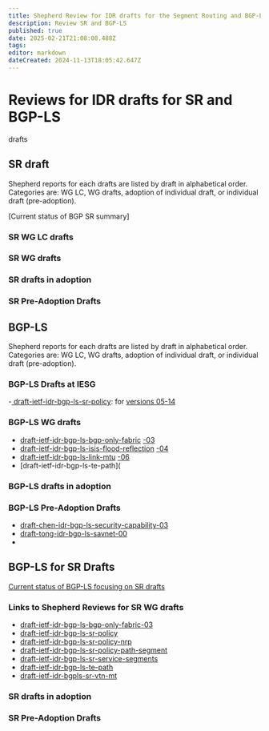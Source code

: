 ```yaml
---
title: Shepherd Review for IDR drafts for the Segment Routing and BGP-LS Technology 
description: Review SR and BGP-LS 
published: true
date: 2025-02-21T21:08:08.488Z
tags: 
editor: markdown
dateCreated: 2024-11-13T18:05:42.647Z
---
```


# Reviews for IDR drafts for SR and BGP-LS 
drafts 
## SR draft
Shepherd reports for each drafts are listed by draft in alphabetical order. 
Categories are: WG LC, WG drafts, adoption of individual draft, or individual draft (pre-adoption).  

[Current status of BGP SR summary] 
### SR WG LC drafts

### SR WG drafts 
### SR drafts in adoption 
### SR Pre-Adoption Drafts 

## BGP-LS 
Shepherd reports for each drafts are listed by draft in alphabetical order. 
Categories are: WG LC, WG drafts, adoption of individual draft, or individual draft (pre-adoption).  

### BGP-LS Drafts at IESG
-[ draft-ietf-idr-bgp-ls-sr-policy](https://datatracker.ietf.org/doc/draft-ietf-idr-bgp-ls-sr-policy/): for  [versions 05-14](/group/idr/Shepherd-SR-BGP-LS/BGP-LS-SR/bgp-ls-sr-policy)  
### BGP-LS WG drafts 
-  [draft-ietf-idr-bgp-ls-bgp-only-fabric](https://datatracker.ietf.org/doc/draft-ietf-idr-bgp-ls-bgp-only-fabric/) [-03](/group/idr/Shepherd-SR-BGP-LS/BGP-LS-SR/bgp-only-fabric)
- [draft-ietf-idr-bgp-ls-isis-flood-reflection](https://datatracker.ietf.org/doc/draft-ietf-idr-bgp-ls-isis-flood-reflection/) [-04](/group/idr/Shepherd-SR-BGP-LS/BGP-LS/draft-ietf-idr-bgp-ls-isis-flood-reflection-04)
- [draft-ietf-idr-bgp-ls-link-mtu](https://datatracker.ietf.org/doc/draft-ietf-idr-bgp-ls-link-mtu/) [-06](/group/idr/Shepherd-SR-BGP-LS/BGP-LS/draft-ietf-idr-bgp-ls-link-mtu)
- [draft-ietf-idr-bgp-ls-te-path](
### BGP-LS drafts in adoption 
### BGP-LS Pre-Adoption Drafts 
-  [draft-chen-idr-bgp-ls-security-capability-03](/group/idr/Shepherd-SR-BGP-LS/BGP-LS/draft-chen-idr-bgp-ls-security-capability)
 - [draft-tong-idr-bgp-ls-savnet-00](/group/idr/Shepherd-SR-BGP-LS/BGP-LS/draft-ietf-idr-bgp-ls-savenet)
 - 

## BGP-LS for SR Drafts 

[Current status of BGP-LS focusing on SR drafts](https://wiki.ietf.org/group/idr/Shepherd-SR-BGP-LS/BGP-LS-SR/)

### Links to Shepherd Reviews for SR WG drafts 

-  [draft-ietf-idr-bgp-ls-bgp-only-fabric-03](/group/idr/Shepherd-SR-BGP-LS/BGP-LS-SR/bgp-only-fabric)
- [draft-ietf-idr-bgp-ls-sr-policy](/group/idr/Shepherd-SR-BGP-LS/BGP-LS-SR/bgp-ls-sr-policy)
- [draft-ietf-idr-bgp-ls-sr-policy-nrp](/group/idr/Shepherd-SR-BGP-LS/BGP-LS-SR/bgp-ls-sr-policy-nrp)
- [draft-ietf-idr-bgp-ls-sr-policy-path-segment](/group/idr/Shepherd-SR-BGP-LS/BGP-LS-SR/bgp-ls-sr-policy-path-segment)
- [draft-ietf-idr-bgp-ls-sr-service-segments](/group/idr/Shepherd-SR-BGP-LS/BGP-LS-SR/bgp-ls-sr-service-segments) 
- [draft-ietf-idr-bgp-ls-te-path](/group/idr/Shepherd-SR-BGP-LS/BGP-LS-SR/bgp-ls-te-path) 
- [draft-ietf-idr-bgpls-sr-vtn-mt](/group/idr/Shepherd-SR-BGP-LS/BGP-LS-SR/bgp-ls-sr-mt) 


### SR drafts in adoption 

### SR Pre-Adoption Drafts 
